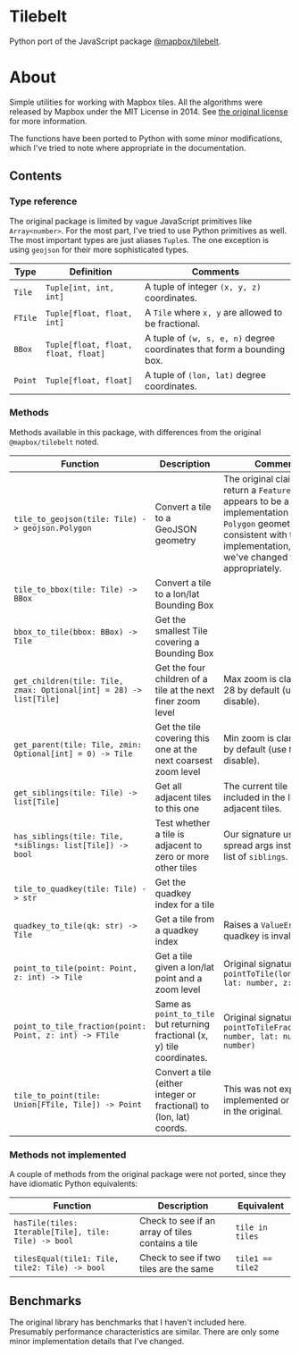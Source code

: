 Tilebelt
===

Python port of the JavaScript package [@mapbox/tilebelt](https://github.com/mapbox/tilebelt/).

# About

Simple utilities for working with Mapbox tiles.
All the algorithms were released by Mapbox under the MIT License in 2014.
See [the original license](https://github.com/mapbox/tilebelt/blob/master/LICENSE) for more information.

The functions have been ported to Python with some minor modifications, which I've tried to note where appropriate in the documentation.


## Contents

### Type reference

The original package is limited by vague JavaScript primitives like `Array<number>`.
For the most part, I've tried to use Python primitives as well.
The most important types are just aliases `Tuple`s.
The one exception is using `geojson` for their more sophisticated types.

| Type | Definition | Comments |
| ---- | ---------- | -------- |
| `Tile` | `Tuple[int, int, int]` | A tuple of integer `(x, y, z)` coordinates. |
| `FTile` | `Tuple[float, float, int]` | A `Tile` where `x, y` are allowed to be fractional. |
| `BBox` | `Tuple[float, float, float, float]` | A tuple of `(w, s, e, n)` degree coordinates that form a bounding box. |
| `Point` | `Tuple[float, float]` | A tuple of `(lon, lat)` degree coordinates. |


### Methods

Methods available in this package, with differences from the original `@mapbox/tilebelt` noted.

| Function | Description | Comments |
| -------- | ----------- | ----------- |
| `tile_to_geojson(tile: Tile) -> geojson.Polygon` | Convert a tile to a GeoJSON geometry | The original claims to return a `Feature`, but this appears to be a typo. Our implementation returns a `Polygon` geometry to be consistent with their implementation, and we've changed the type appropriately. |
| `tile_to_bbox(tile: Tile) -> BBox` | Convert a tile to a lon/lat Bounding Box | |
| `bbox_to_tile(bbox: BBox) -> Tile` | Get the smallest Tile covering a Bounding Box |  |
| `get_children(tile: Tile, zmax: Optional[int] = 28) -> list[Tile]` | Get the four children of a tile at the next finer zoom level | Max zoom is clamped to 28 by default (use `None` to disable). |
| `get_parent(tile: Tile, zmin: Optional[int] = 0) -> Tile` | Get the tile covering this one at the next coarsest zoom level | Min zoom is clamped to 0 by default (use `None` to disable). |
| `get_siblings(tile: Tile) -> list[Tile]` | Get all adjacent tiles to this one | The current tile is not included in the list of adjacent tiles. |
| `has_siblings(tile: Tile, *siblings: list[Tile]) -> bool` | Test whether a tile is adjacent to zero or more other tiles | Our signature uses spread args instead of a list of `siblings`. |
| `tile_to_quadkey(tile: Tile) -> str` | Get the quadkey index for a tile |  |
| `quadkey_to_tile(qk: str) -> Tile` | Get a tile from a quadkey index | Raises a `ValueError` if the quadkey is invalid. |
| `point_to_tile(point: Point, z: int) -> Tile` | Get a tile given a lon/lat point and a zoom level | Original signature was `pointToTile(lon: number, lat: number, z: number)` |
| `point_to_tile_fraction(point: Point, z: int) -> FTile` | Same as `point_to_tile` but returning fractional (x, y) tile coordinates. | Original signature was `pointToTileFraction(lon: number, lat: number, z: number)` |
| `tile_to_point(tile: Union[FTile, Tile]) -> Point` | Convert a tile (either integer or fractional) to (lon, lat) coords. | This was not explicitly implemented or exported in the original. |


### Methods **not** implemented
A couple of methods from the original package were not ported, since they have idiomatic Python equivalents:

| Function | Description | Equivalent |
| -------- | ----------- | ----------- |
| `hasTile(tiles: Iterable[Tile], tile: Tile) -> bool` | Check to see if an array of tiles contains a tile | `tile in tiles` |
| `tilesEqual(tile1: Tile, tile2: Tile) -> bool` | Check to see if two tiles are the same | `tile1 == tile2` |


## Benchmarks

The original library has benchmarks that I haven't included here.
Presumably performance characteristics are similar.
There are only some minor implementation details that I've changed.
